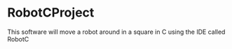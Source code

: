 # RobotCProject
This software will move a robot around in a square in C using the IDE called RobotC
